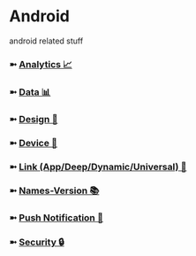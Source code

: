 # Android
android related stuff

### ➼ [Analytics 📈](Analytics)
### ➼ [Data 📊](Data)
### ➼ [Design 🎨](Design)
### ➼ [Device 📱](Device)
### ➼ [Link (App/Deep/Dynamic/Universal) 🔗](Link)
### ➼ [Names-Version 📚](Names-Version)
### ➼ [Push Notification 🔔](Push-Notification)
### ➼ [Security 🔒](Security)


